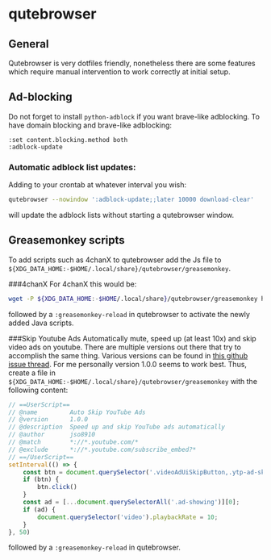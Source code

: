 # qutebrowser

## General

Qutebrowser is very dotfiles friendly, nonetheless there are some features which require manual intervention to work correctly at initial setup.

## Ad-blocking

Do not forget to install `python-adblock` if you want brave-like adblocking. To have domain blocking and brave-like adblocking:
```
:set content.blocking.method both
:adblock-update
```

### Automatic adblock list updates:

Adding to your crontab at whatever interval you wish:
```sh
qutebrowser --nowindow ':adblock-update;;later 10000 download-clear'
```
will update the adblock lists without starting a qutebrowser window.

## Greasemonkey scripts

To add scripts such as 4chanX to qutebrowser add the Js file to `${XDG_DATA_HOME:-$HOME/.local/share}/qutebrowser/greasemonkey`.

###4chanX
For 4chanX this would be:

```sh
wget -P ${XDG_DATA_HOME:-$HOME/.local/share}/qutebrowser/greasemonkey https://www.4chan-x.net/builds/4chan-X.user.js
```
followed by a `:greasemonkey-reload` in qutebrowser to activate the newly added Java scripts.

###Skip Youtube Ads
Automatically mute, speed up (at least 10x) and skip video ads on youtube.
There are multiple versions out there that try to accomplish the same thing.
Various versions can be found in [this github issue thread](https://github.com/qutebrowser/qutebrowser/issues/6480#issuecomment-876759237).
For me personally version 1.0.0 seems to work best.
Thus, create a file in `${XDG_DATA_HOME:-$HOME/.local/share}/qutebrowser/greasemonkey` with the following content:

```js
// ==UserScript==
// @name         Auto Skip YouTube Ads
// @version      1.0.0
// @description  Speed up and skip YouTube ads automatically
// @author       jso8910
// @match        *://*.youtube.com/*
// @exclude      *://*.youtube.com/subscribe_embed?*
// ==/UserScript==
setInterval(() => {
    const btn = document.querySelector('.videoAdUiSkipButton,.ytp-ad-skip-button')
    if (btn) {
        btn.click()
    }
    const ad = [...document.querySelectorAll('.ad-showing')][0];
    if (ad) {
        document.querySelector('video').playbackRate = 10;
    }
}, 50)
```
followed by a `:greasemonkey-reload` in qutebrowser.
